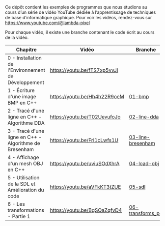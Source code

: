 Ce dépôt contient les exemples de programmes que nous étudions au cours d’un série de vidéo YouTube dédiée à l’apprentissage de techniques de base d’informatique graphique. Pour voir les vidéos, rendez-vous sur https://www.youtube.com/@lambda-pixel

Pour chaque vidéo, il existe une branche contenant le code écrit au cours de la vidéo.


| Chapitre                                               | Vidéo                        | Branche |
| ------------------------------------------------------ | ---------------------------- | ------- |
| 0 - Installation de l'Environnement de Développement   | https://youtu.be/fTS7xp5vvJI |  |
| 1 - Écriture d'une image BMP en C++                    | https://youtu.be/Hh4h22R9oeM | [01-bmp](https://github.com/lambda-pixel/yt-intro-cgi/tree/01-bmp) |
| 2 - Tracé d'une ligne en C++ - Algorithme DDA          | https://youtu.be/T02UevufoJo | [02-line-dda](https://github.com/lambda-pixel/yt-intro-cgi/tree/02-line-dda) |
| 3 - Tracé d'une ligne en C++ - Algorithme de Bresenham | https://youtu.be/Frl1cLwfs1U | [03-line-bresenham](https://github.com/lambda-pixel/yt-intro-cgi/tree/03-line-bresenham) |
| 4 - Affichage d'un mesh OBJ en C++                     | https://youtu.be/uviuSOdXhrA | [04-load-obj](https://github.com/lambda-pixel/yt-intro-cgi/tree/04-load-obj) |
| 5 - Utilisation de la SDL et Amélioration du code      | https://youtu.be/aVFkKT3tZUE | [05-sdl](https://github.com/lambda-pixel/yt-intro-cgi/tree/05-sdl) |
| 6 - Les transformations - Partie 1	       		 | https://youtu.be/BgSOaZqfvD4	| [06-transforms_p1](https://github.com/lambda-pixel/yt-intro-cgi/tree/06-transforms_p1) |
